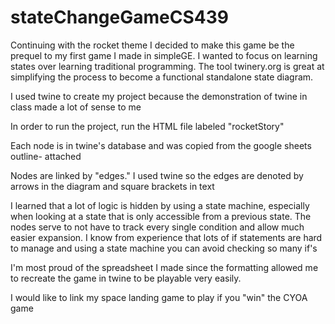 # stateChangeGameCS439

Continuing with the rocket theme I decided to make this game be the prequel to my first game I made in simpleGE. I wanted to focus on learning states over learning traditional programming. The tool twinery.org is great at simplifying the process to become a functional standalone state diagram.


I used twine to create my project because the demonstration of twine in class made a lot of sense to me

In order to run the project, run the HTML file labeled "rocketStory" 

Each node is in twine's database and was copied from the google sheets outline- attached

Nodes are linked by "edges." I used twine so the edges are denoted by arrows in the diagram and square brackets in text

I learned that a lot of logic is hidden by using a state machine, especially when looking at a state that is only accessible from a previous state. The nodes serve to not have to track every single condition and allow much easier expansion. I know from experience that lots of if statements are hard to manage and using a state machine you can avoid checking so many if's

I'm most proud of the spreadsheet I made since the formatting allowed me to recreate the game in twine to be playable very easily. 

I would like to link my space landing game to play if you "win" the CYOA game
